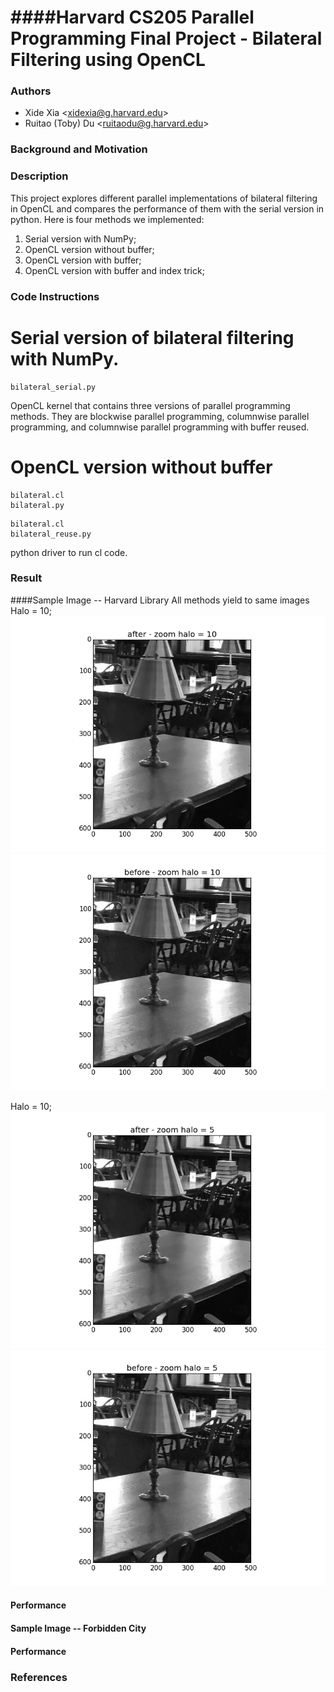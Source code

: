 ####Harvard CS205 Parallel Programming Final Project - Bilateral Filtering using OpenCL
============================================
### Authors
* Xide Xia \<xidexia@g.harvard.edu\>
* Ruitao (Toby) Du \<ruitaodu@g.harvard.edu\>

### Background and Motivation



### Description
This project explores different parallel implementations of bilateral filtering in OpenCL and compares the performance of them with the serial version in python. Here is four methods we implemented:
1. Serial version with NumPy;
2. OpenCL version without buffer;
3. OpenCL version with buffer;
4. OpenCL version with buffer and index trick;


### Code Instructions

# Serial version of bilateral filtering with NumPy.
```
bilateral_serial.py
```

OpenCL kernel that contains three versions of parallel programming methods. They are blockwise parallel programming, columnwise parallel programming, and columnwise parallel programming with buffer reused.
# OpenCL version without buffer
```
bilateral.cl
bilateral.py
```


```
bilateral.cl
bilateral_reuse.py
```
python driver to run cl code.



### Result
####Sample Image -- Harvard Library
All methods yield to same images
Halo = 10;
![](img/halo=10_after.png)
![](img/halo=10_before.png)

Halo = 10;
![](img/halo=5_after.png)
![](img/halo=5_before.png)


#### Performance

#### Sample Image -- Forbidden City

#### Performance


### References
